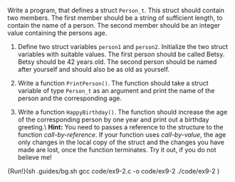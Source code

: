 Write a program, that defines a struct `Person_t`. This struct should contain two members. The first member should be a string of sufficient length, to contain the name of a person. The second member should be an integer value containing the persons age. 

1.  Define two struct variables `person1` and `person2`.
    Initialize the two struct variables with suitable values. The first person should be called Betsy. Betsy should be 42 years old.
    The second person should be named after yourself and should also be as old as yourself.

1. Write a function `PrintPerson()`. The function should take a struct variable of type `Person_t` as an argument and print the name of the person and the corresponding age.

1. Write a function `HappyBirthday()`. The function should increase the age of the corresponding person by one year and print out a birthday greeting.\\
   **Hint:** You need to passes a reference to the structure to the function *call-by-reference*. If your function uses *call-by-value*, the age only changes in the local copy of the struct and the changes you have made are lost, once the function terminates. Try it out, if you do not believe me!
   
{Run!}(sh .guides/bg.sh gcc code/ex9-2.c -o code/ex9-2 ./code/ex9-2 )